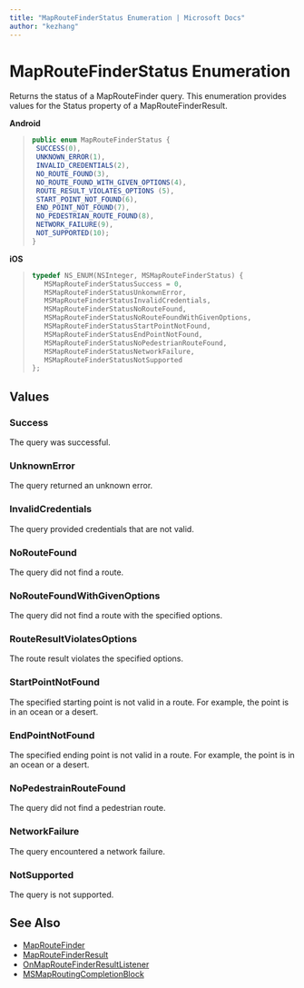```yaml
---
title: "MapRouteFinderStatus Enumeration | Microsoft Docs"
author: "kezhang"
---
```


# MapRouteFinderStatus Enumeration

Returns the status of a MapRouteFinder query. This enumeration provides values for the Status property of a MapRouteFinderResult.

**Android**

>```java
>public enum MapRouteFinderStatus {
>  SUCCESS(0),
>  UNKNOWN_ERROR(1),
>  INVALID_CREDENTIALS(2),
>  NO_ROUTE_FOUND(3),
>  NO_ROUTE_FOUND_WITH_GIVEN_OPTIONS(4),
>  ROUTE_RESULT_VIOLATES_OPTIONS (5),
>  START_POINT_NOT_FOUND(6),
>  END_POINT_NOT_FOUND(7),
>  NO_PEDESTRIAN_ROUTE_FOUND(8),
>  NETWORK_FAILURE(9),
>  NOT_SUPPORTED(10);
>}
>```

**iOS**

>```objectivec
>typedef NS_ENUM(NSInteger, MSMapRouteFinderStatus) {
>    MSMapRouteFinderStatusSuccess = 0,
>    MSMapRouteFinderStatusUnkonwnError,
>    MSMapRouteFinderStatusInvalidCredentials,
>    MSMapRouteFinderStatusNoRouteFound,
>    MSMapRouteFinderStatusNoRouteFoundWithGivenOptions,
>    MSMapRouteFinderStatusStartPointNotFound,
>    MSMapRouteFinderStatusEndPointNotFound,
>    MSMapRouteFinderStatusNoPedestrianRouteFound,
>    MSMapRouteFinderStatusNetworkFailure,
>    MSMapRouteFinderStatusNotSupported
>};
>```

## Values

### Success

The query was successful.

### UnknownError

The query returned an unknown error.

### InvalidCredentials

The query provided credentials that are not valid.

### NoRouteFound

The query did not find a route.

### NoRouteFoundWithGivenOptions

The query did not find a route with the specified options.

### RouteResultViolatesOptions

The route result violates the specified options.

### StartPointNotFound

The specified starting point is not valid in a route. For example, the point is in an ocean or a desert.

### EndPointNotFound

The specified ending point is not valid in a route. For example, the point is in an ocean or a desert.

### NoPedestrainRouteFound

The query did not find a pedestrian route.

### NetworkFailure

The query encountered a network failure.

### NotSupported

The query is not supported.

## See Also

* [MapRouteFinder](maproutefinder-class.md)
* [MapRouteFinderResult](maproutefinderresult-class.md)
* [OnMapRouteFinderResultListener](Android/onmaproutefinderresultlistener-interface.md)
* [MSMapRoutingCompletionBlock](iOS/maproutingcompletionblock-interface.md)